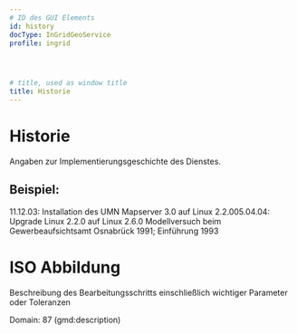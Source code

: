 ```yaml
---
# ID des GUI Elements
id: history
docType: InGridGeoService
profile: ingrid




# title, used as window title
title: Historie
---
```


# Historie

Angaben zur Implementierungsgeschichte des Dienstes.

## Beispiel:

11.12.03: Installation des UMN Mapserver 3.0 auf Linux 2.2.005.04.04: Upgrade Linux 2.2.0 auf Linux 2.6.0 Modellversuch beim Gewerbeaufsichtsamt Osnabrück 1991; Einführung 1993

# ISO Abbildung

Beschreibung des Bearbeitungsschritts einschließlich wichtiger Parameter oder Toleranzen

Domain: 87 (gmd:description)
